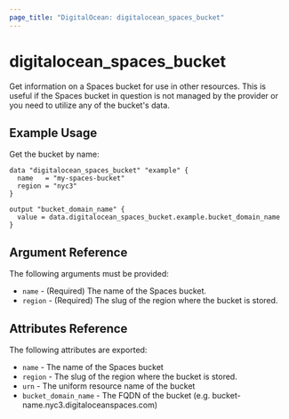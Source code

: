 ```yaml
---
page_title: "DigitalOcean: digitalocean_spaces_bucket"
---
```


# digitalocean_spaces_bucket

Get information on a Spaces bucket for use in other resources. This is useful if the Spaces bucket in question
is not managed by the provider or you need to utilize any of the bucket's data.

## Example Usage

Get the bucket by name:

```hcl
data "digitalocean_spaces_bucket" "example" {
  name   = "my-spaces-bucket"
  region = "nyc3"
}

output "bucket_domain_name" {
  value = data.digitalocean_spaces_bucket.example.bucket_domain_name
}
```

## Argument Reference

The following arguments must be provided:

* `name` - (Required) The name of the Spaces bucket.
* `region` - (Required) The slug of the region where the bucket is stored.

## Attributes Reference

The following attributes are exported:

* `name` - The name of the Spaces bucket
* `region` - The slug of the region where the bucket is stored.
* `urn` - The uniform resource name of the bucket
* `bucket_domain_name` - The FQDN of the bucket (e.g. bucket-name.nyc3.digitaloceanspaces.com)
